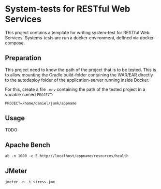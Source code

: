 # System-tests for RESTful Web Services

This project contains a template for writing system-test for RESTful Web Services.
Systems-tests are run a docker-environment, defined via docker-compose.

## Preparation

This project need to know the path of the project that is to be tested.
This is to allow mounting the Gradle build-folder containing the WAR/EAR directly to the autodeploy folder of the application-server running inside Docker.

For this, create a file `.env` containing the path of the tested project in a variable named `PROJECT`:

```
PROJECT=/home/daniel/junk/appname
```

## Usage

TODO

## Apache Bench

```
ab -n 1000 -c 5 http://localhost/appname/resources/health
```

## JMeter

```
jmeter -n -t stress.jmx
```